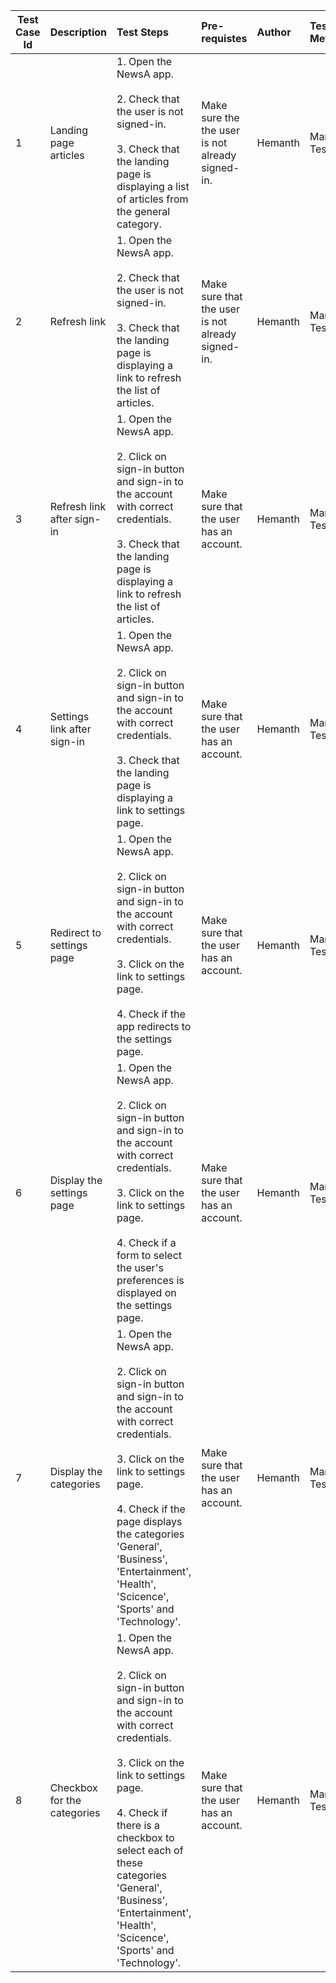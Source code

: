 
| Test Case Id |    Description    |            Test Steps           |     Pre-requistes     |    Author    |   Test Method   |       Pass/Fail Criteria      |
| ------------ | :---------------- | :------------------------------ | :-------------------- | :----------- | :-------------- | :---------------------------- |
| 1 | Landing page articles | 1. Open the NewsA app. <br /> <br /> 2. Check that the user is not signed-in. <br /> <br /> 3. Check that the landing page is displaying a list of articles from the general category. | Make sure the the user is not already signed-in. | Hemanth | Manual Testing | The landing page should display a list of articles from the general category. |
| 2 | Refresh link | 1. Open the NewsA app. <br /> <br /> 2. Check that the user is not signed-in. <br /> <br /> 3. Check that the landing page is displaying a link to refresh the list of articles. | Make sure that the user is not already signed-in. | Hemanth | Manual Testing | The landing page should display the link to refresh the articles from the general category. |
| 3 | Refresh link after sign-in | 1. Open the NewsA app. <br /> <br /> 2. Click on sign-in button and sign-in to the account with correct credentials. <br /> <br /> 3. Check that the landing page is displaying a link to refresh the list of articles. | Make sure that the user has an account. | Hemanth | Manual Testing | The landing page should display the link to refresh the articles. |
| 4 | Settings link after sign-in | 1. Open the NewsA app. <br /> <br /> 2. Click on sign-in button and sign-in to the account with correct credentials. <br /> <br /> 3. Check that the landing page is displaying a link to settings page. | Make sure that the user has an account. | Hemanth | Manual Testing | The landing page should display the link to Settings page. |
| 5 | Redirect to settings page | 1. Open the NewsA app. <br /> <br /> 2. Click on sign-in button and sign-in to the account with correct credentials. <br /> <br /> 3. Click on the link to settings page. <br /> <br /> 4. Check if the app redirects to the settings page. | Make sure that the user has an account. | Hemanth | Manual Testing | The app should redirect to the Settings page when the link is clicked. |
| 6 | Display the settings page | 1. Open the NewsA app. <br /> <br /> 2. Click on sign-in button and sign-in to the account with correct credentials. <br /> <br /> 3. Click on the link to settings page. <br /> <br /> 4. Check if a form to select the user's preferences is displayed on the settings page. | Make sure that the user has an account. | Hemanth | Manual Testing | The Settings page should display a form to select the user's preferences when the link is clicked. |
| 7 | Display the categories | 1. Open the NewsA app. <br /> <br /> 2. Click on sign-in button and sign-in to the account with correct credentials. <br /> <br /> 3. Click on the link to settings page. <br /> <br /> 4. Check if the page displays the categories 'General', 'Business', 'Entertainment', 'Health', 'Scicence', 'Sports' and 'Technology'. | Make sure that the user has an account. | Hemanth | Manual Testing | The Settings page should display the categories 'General', 'Business', 'Entertainment', 'Health', 'Scicence', 'Sports' and 'Technology' when the link is clicked. |
| 8 | Checkbox for the categories | 1. Open the NewsA app. <br /> <br /> 2. Click on sign-in button and sign-in to the account with correct credentials. <br /> <br /> 3. Click on the link to settings page. <br /> <br /> 4. Check if there is a checkbox to select each of these categories 'General', 'Business', 'Entertainment', 'Health', 'Scicence', 'Sports' and 'Technology'. | Make sure that the user has an account. | Hemanth | Manual Testing | The Settings page should display a checkbox to select each of these categories 'General', 'Business', 'Entertainment', 'Health', 'Scicence', 'Sports' and 'Technology' when the link is clicked. |
